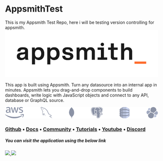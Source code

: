 # AppsmithTest
This is my Appsmith Test Repo, here i will be testing version controlling for appsmith. 
![](https://raw.githubusercontent.com/appsmithorg/appsmith/release/static/appsmith_logo_primary.png)

This app is built using Appsmith. Turn any datasource into an internal app in minutes. Appsmith lets you drag-and-drop components to build dashboards, write logic with JavaScript objects and connect to any API, database or GraphQL source.

![](https://raw.githubusercontent.com/appsmithorg/appsmith/release/static/images/integrations.png)

### [Github](https://github.com/appsmithorg/appsmith) • [Docs](https://docs.appsmith.com/?utm_source=github&utm_medium=social&utm_content=appsmith_docs&utm_campaign=null&utm_term=appsmith_docs) • [Community](https://community.appsmith.com/) • [Tutorials](https://github.com/appsmithorg/appsmith/tree/update/readme#tutorials) • [Youtube](https://www.youtube.com/appsmith) • [Discord](https://discord.gg/rBTTVJp)

##### You can visit the application using the below link

###### [![](https://assets.appsmith.com/git-sync/Buttons.svg) ](https://app.appsmith.com/applications/675c2fbbe7b28f0d8008fe6b/pages/675c2fbce7b28f0d8008fe6d) [![](https://assets.appsmith.com/git-sync/Buttons2.svg)](https://app.appsmith.com/applications/675c2fbbe7b28f0d8008fe6b/pages/675c2fbce7b28f0d8008fe6d/edit)

